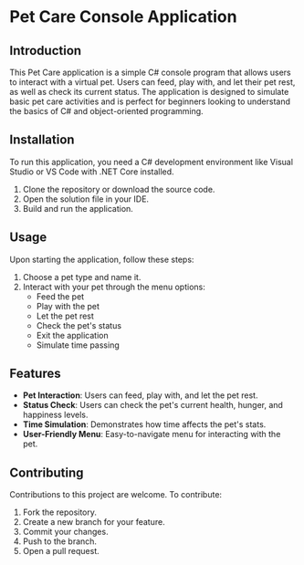 # Pet Care Console Application

## Introduction
This Pet Care application is a simple C# console program that allows users to interact with a virtual pet. Users can feed, play with, and let their pet rest, as well as check its current status. The application is designed to simulate basic pet care activities and is perfect for beginners looking to understand the basics of C# and object-oriented programming.

## Installation
To run this application, you need a C# development environment like Visual Studio or VS Code with .NET Core installed.
1. Clone the repository or download the source code.
2. Open the solution file in your IDE.
3. Build and run the application.

## Usage
Upon starting the application, follow these steps:
1. Choose a pet type and name it.
2. Interact with your pet through the menu options:
   - Feed the pet
   - Play with the pet
   - Let the pet rest
   - Check the pet's status
   - Exit the application
   - Simulate time passing

## Features
- **Pet Interaction**: Users can feed, play with, and let the pet rest.
- **Status Check**: Users can check the pet's current health, hunger, and happiness levels.
- **Time Simulation**: Demonstrates how time affects the pet's stats.
- **User-Friendly Menu**: Easy-to-navigate menu for interacting with the pet.

## Contributing
Contributions to this project are welcome. To contribute:
1. Fork the repository.
2. Create a new branch for your feature.
3. Commit your changes.
4. Push to the branch.
5. Open a pull request.
